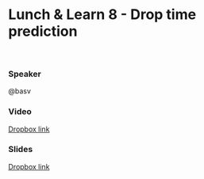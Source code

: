 # Lunch & Learn 8 - Drop time prediction
​
### Speaker
@basv
​
### Video
[Dropbox link](https://drive.google.com/open?id=1wE0AV2f6KY0_G_VJ61MG125cmcINvhYA)
​
### Slides
[Dropbox link](https://drive.google.com/open?id=1UZZS9BDsRIqtHRCBs5BtUDKye3GkUO4P)
